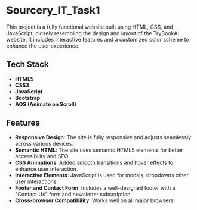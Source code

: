 # Sourcery_IT_Task1

This project is a fully functional website built using HTML, CSS, and JavaScript, closely resembling the design and layout of the TryBookAI website. It includes interactive features and a customized color scheme to enhance the user experience.

## Tech Stack

- **HTML5**
- **CSS3**
- **JavaScript**
- **Bootstrap**
- **AOS (Animate on Scroll)**


## Features

- **Responsive Design**: The site is fully responsive and adjusts seamlessly across various devices.
- **Semantic HTML**: The site uses semantic HTML5 elements for better accessibility and SEO.
- **CSS Animations**: Added smooth transitions and hover effects to enhance user interaction.
- **Interactive Elements**: JavaScript is used for modals, dropdowns other user interactions.
- **Footer and Contact Form**: Includes a well-designed footer with a "Contact Us" form and newsletter subscription.
- **Cross-browser Compatibility**: Works well on all major browsers.



